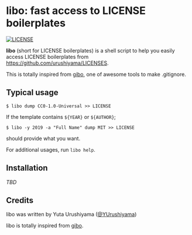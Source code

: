 # libo: fast access to LICENSE boilerplates

[![LICENSE](https://img.shields.io/github/license/urushiyama/libo)](https://github.com/urushiyama/libo/tree/master/LICENSE)

**libo** (short for LICENSE boilerplates) is a shell script to help you easily access LICENSE boilerplates from https://github.com/urushiyama/LICENSES.

This is totally inspired from [gibo](https://github.com/simonwhitaker/gibo), one of awesome tools to make .gitignore.

## Typical usage

```shell
$ libo dump CC0-1.0-Universal >> LICENSE
```

If the template contains `${YEAR}` or `${AUTHOR}`;
```shell
$ libo -y 2019 -a "Full Name" dump MIT >> LICENSE
```
should provide what you want.

For additional usages, run `libo help`.

## Installation

*TBD*

## Credits

libo was written by Yuta Urushiyama ([@YUrushiyama](https://twitter.com/YUrushiyama))

libo is totally inspired from [gibo](https://github.com/simonwhitaker/gibo).
